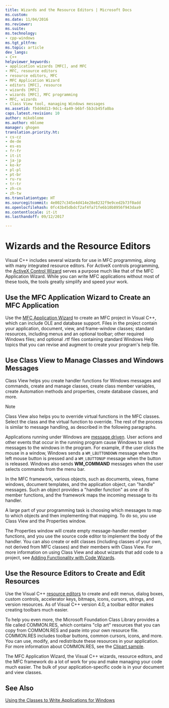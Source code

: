 ```yaml
---
title: Wizards and the Resource Editors | Microsoft Docs
ms.custom: 
ms.date: 11/04/2016
ms.reviewer: 
ms.suite: 
ms.technology:
- cpp-windows
ms.tgt_pltfrm: 
ms.topic: article
dev_langs:
- C++
helpviewer_keywords:
- application wizards [MFC], and MFC
- MFC, resource editors
- resource editors, MFC
- MFC Application Wizard
- editors [MFC], resource
- wizards [MFC]
- wizards [MFC], MFC programming
- MFC, wizards
- Class View tool, managing Windows messages
ms.assetid: f5dd4d13-9dc1-4a49-b6bf-5b3cb45fa8ba
caps.latest.revision: 10
author: mikeblome
ms.author: mblome
manager: ghogen
translation.priority.ht:
- cs-cz
- de-de
- es-es
- fr-fr
- it-it
- ja-jp
- ko-kr
- pl-pl
- pt-br
- ru-ru
- tr-tr
- zh-cn
- zh-tw
ms.translationtype: HT
ms.sourcegitcommit: 4e0027c345e4d414e28e8232f9e9ced2b73f0add
ms.openlocfilehash: 0fc43b45dbdcf2af4fa71fe6b10b8956f943daa9
ms.contentlocale: it-it
ms.lasthandoff: 09/12/2017

---
```

# <a name="wizards-and-the-resource-editors"></a>Wizards and the Resource Editors
Visual C++ includes several wizards for use in MFC programming, along with many integrated resource editors. For ActiveX controls programming, the [ActiveX Control Wizard](../mfc/reference/mfc-activex-control-wizard.md) serves a purpose much like that of the MFC Application Wizard. While you can write MFC applications without most of these tools, the tools greatly simplify and speed your work.  
  
##  <a name="_core_use_appwizard_to_create_an_mfc_application"></a> Use the MFC Application Wizard to Create an MFC Application  
 Use the [MFC Application Wizard](../mfc/reference/mfc-application-wizard.md) to create an MFC project in Visual C++, which can include OLE and database support. Files in the project contain your application, document, view, and frame-window classes; standard resources, including menus and an optional toolbar; other required Windows files; and optional .rtf files containing standard Windows Help topics that you can revise and augment to create your program's help file.  
  
##  <a name="_core_use_classwizard_to_manage_classes_and_windows_messages"></a> Use Class View to Manage Classes and Windows Messages  
 Class View helps you create handler functions for Windows messages and commands, create and manage classes, create class member variables, create Automation methods and properties, create database classes, and more.  
  
> [!NOTE]
>  Class View also helps you to override virtual functions in the MFC classes. Select the class and the virtual function to override. The rest of the process is similar to message handling, as described in the following paragraphs.  
  
 Applications running under Windows are [message driven](../mfc/message-handling-and-mapping.md). User actions and other events that occur in the running program cause Windows to send messages to the windows in the program. For example, if the user clicks the mouse in a window, Windows sends a `WM_LBUTTONDOWN` message when the left mouse button is pressed and a `WM_LBUTTONUP` message when the button is released. Windows also sends **WM_COMMAND** messages when the user selects commands from the menu bar.  
  
 In the MFC framework, various objects, such as documents, views, frame windows, document templates, and the application object, can "handle" messages. Such an object provides a "handler function" as one of its member functions, and the framework maps the incoming message to its handler.  
  
 A large part of your programming task is choosing which messages to map to which objects and then implementing that mapping. To do so, you use Class View and the Properties window.  
  
 The Properties window will create empty message-handler member functions, and you use the source code editor to implement the body of the handler. You can also create or edit classes (including classes of your own, not derived from MFC classes) and their members with Class View. For more information on using Class View and about wizards that add code to a project, see [Adding Functionality with Code Wizards](../ide/adding-functionality-with-code-wizards-cpp.md).  
  
##  <a name="_core_use_the_resource_editors_to_create_and_edit_resources"></a> Use the Resource Editors to Create and Edit Resources  
 Use the Visual C++ [resource editors](../windows/resource-editors.md) to create and edit menus, dialog boxes, custom controls, accelerator keys, bitmaps, icons, cursors, strings, and version resources. As of Visual C++ version 4.0, a toolbar editor makes creating toolbars much easier.  
  
 To help you even more, the Microsoft Foundation Class Library provides a file called COMMON.RES, which contains "clip art" resources that you can copy from COMMON.RES and paste into your own resource file. COMMON.RES includes toolbar buttons, common cursors, icons, and more. You can use, modify, and redistribute these resources in your application. For more information about COMMON.RES, see the [Clipart sample](../visual-cpp-samples.md).  
  
 The MFC Application Wizard, the Visual C++ wizards, resource editors, and the MFC framework do a lot of work for you and make managing your code much easier. The bulk of your application-specific code is in your document and view classes.  
  
## <a name="see-also"></a>See Also  
 [Using the Classes to Write Applications for Windows](../mfc/using-the-classes-to-write-applications-for-windows.md)

